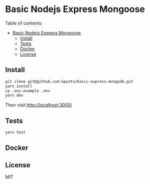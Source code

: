 
# Basic Nodejs Express Mongoose

Table of contents:

- [Basic Nodejs Express Mongoose](#basic-nodejs-express-mongoose)
  - [Install](#install)
  - [Tests](#tests)
  - [Docker](#docker)
  - [License](#license)

## Install

```sh
git clone git@github.com:kpwzto/basic-express-mongodb.git
yarn install
cp .env.example .env
yarn dev
```

Then visit [http://localhost:3000/](http://localhost:3000/)

## Tests

```sh
yarn test
```

## Docker

## License

MIT
